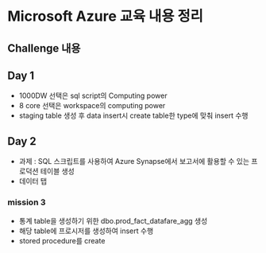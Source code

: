 # Microsoft Azure 교육 내용 정리
## Challenge 내용


## Day 1
- 1000DW 선택은 sql script의 Computing power
- 8 core 선택은 workspace의 computing power
- staging table 생성 후 data insert시 create table한 type에 맞춰 insert 수행

## Day 2
- 과제 : SQL 스크립트를 사용하여 Azure Synapse에서 보고서에 활용할 수 있는 프로덕션 테이블 생성
- 데이터 탭
### mission 3
- 통계 table을 생성하기 위한 dbo.prod_fact_datafare_agg 생성
- 해당 table에 프로시저를 생성하여 insert 수행
- stored procedure를 create